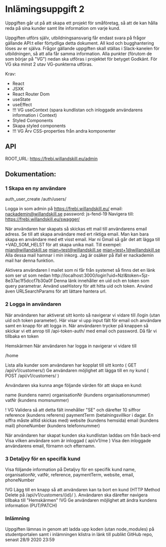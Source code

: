 # Inlämingsuppgift 2

Uppgiften går ut på att skapa ett projekt för småföretag, så att de kan hålla
reda på sina kunder samt lite information om varje kund.

Uppgiften utförs själv, utbildningsansvarig får endast svara på frågor gällande
API:t eller förtydliga detta dokument. All kod och bugghantering löses av er
själva. Frågor gällande uppgiften skall ställas i Slack-kanelen för utbildningen,
så att alla får samma information.
Alla punkter (förutom de som börjar på "VG") nedan ska utföras i projektet för
betyget Godkänt. För VG ska minst 2 utav VG-punkterna utföras.

Krav:

- React
- JSXK
- React Router Dom
- useState
- useEffect
- !!! VG useContext (spara kundlistan och inloggade användarens information i Context)
- Styled Components
- Skapa styled components
- !!! VG Ärv CSS-properties från andra komponenter

## API

ROOT_URL: https://frebi.willandskill.eu/admin

## Dokumentation:

### 1 Skapa en ny användare

auth_user_create
/auth/users/

Logga in som admin på https://frebi.willandskill.eu/
email: nackademin@willandskill.se
password: js-fend-19
Navigera till: https://frebi.willandskill.eu/swagger/

När användaren har skapats så skickas ett mail till användarens email adress.
Se till att skapa användare med ert riktiga email. Man kan bara skapa en
användare med ett visst email. Har ni Gmail så går det att lägga till
VAD_SOM_HELST för att skapa unika mail. Till exempel:
mian@willandskill.se
mian+test@willandskill.se
mian+test+1@willandskill.se
Alla dessa mail hamnar i min inkorg. Jag är osäker på ifall er nackademin mail
har denna funktion.

Aktivera användaren
I mailet som ni får från systemet så finns det en länk som ser ut som nedan
http://localhost:3000/login?uid=NzI&token=5jz-8e37ac1f5dccf7b30a0f
Denna länk innehåller en uid och en token som query parametrar.
Använd useHistory för att hitta uid och token. Använd även URLSearchParams
för att lättare hantera url.

### 2 Logga in användaren

När användaren har aktiverat sitt konto så navigerar vi vidare till /login (utan
uid och token parameter). Här visar vi upp input fält för email och användare
samt en knapp för att logga in. När användaren trycker på knappen så skickar
vi ett anrop till /api-token-auth/ med email och password. Då får vi tillbaka en
token

Hemskärmen
När användaren har logga in navigerar vi vidare till

/home

Lista alla kunder som användaren har kopplat till sitt konto ( GET /api/v1/customers/)
Ge användaren möjlighet att lägga till en ny kund ( POST /api/v1/customers/ )

Användaren ska kunna ange följande värden för att skapa en kund:

name (kundens namn)
organisationNr (kundens organisationsnummer)
vatNr (kundens momsnummer)

! VG Validera så att detta fält innehåller "SE" och därefter 10 siffror
reference (kundens referens)
paymentTerm (betalningsvillkor i dagar. En siffra måste alltid skickas med)
website (kundens hemsida)
email (kundens mail)
phoneNumber (kundens telefonnummer)

När användaren har skapat kunden ska kundlistan laddas om från back-end
Visa vilken användare som är inloggad ( api/v1/me )
Visa den inloggade användarens email, förnamn och efternamn.

### 3 Detaljvy för en specifik kund

Visa följande information på Detaljvy för en specifik kund
name,
organisationNr,
vatNr,
reference,
paymentTerm,
website,
email,
phoneNumber

!VG Lägg till en knapp så att användaren kan ta bort en kund HTTP
Method Delete på /api/v1/customers/{id}/ ). Användaren ska därefter navigera tillbaka till "Hemskärmen"
!VG Ge användaren möjlighet att ändra kundens information PUT/PATCH

### Inlämning

Uppgiften lämnas in genom att ladda upp koden (utan node_modules) på
studentportalen samt i inlämningen klistra in länk till publikt GitHub repo,
senast 28/9 2020 23:59
